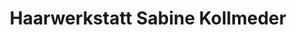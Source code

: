---
title: "Haarwerkstatt Sabine Kollmeder"
url: /muenchen/haarwerkstatt-sabine-kollmeder/
shop: Friseur
---
